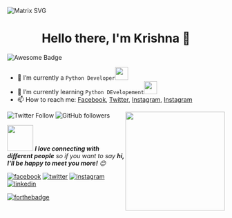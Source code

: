 
  ![Matrix SVG](https://raw.githubusercontent.com/rodrigograca31/rodrigograca31/master/matrix.svg)
<p>
  <h1 align="center"><b>Hello there, I'm Krishna 👋</b></h1>
</p>

<img src="https://cdn.rawgit.com/sindresorhus/awesome/d7305f38d29fed78fa85652e3a63e154dd8e8829/media/badge.svg" alt="Awesome Badge"/>


- 🔭 I’m currently a `Python Developer`<img src="https://media.giphy.com/media/WUlplcMpOCEmTGBtBW/giphy.gif" width="30">
- 🌱 I’m currently learning `Python DEvelopement`<img src="https://media.giphy.com/media/12oufCB0MyZ1Go/giphy.gif" width="30"></h2>
- 📫 How to reach me: [Facebook](https://www.facebook.com/krisna.mandal.589/), [Twitter](https://twitter.com/Krishna04643363), [Instagram](https://www.instagram.com/krisna.mandal.589/), [Instagram](https://www.linkedin.com/in/krishna-mandal-9b937a217/)


<img align='right' src="https://media.giphy.com/media/M9gbBd9nbDrOTu1Mqx/giphy.gif" width="230">

![Twitter Follow](https://img.shields.io/twitter/follow/misteranmol?label=Follow)
![GitHub followers](https://img.shields.io/github/followers/anmol098?label=Follow&style=social)


<img src="https://media.giphy.com/media/LnQjpWaON8nhr21vNW/giphy.gif" width="60"> <em><b>I love connecting with different people</b> so if you want to say <b>hi, I'll be happy to meet you more!</b> 😊</em>

  <a href="https://www.facebook.com/krisna.mandal.589/"><img src="https://img.icons8.com/color/96/000000/facebook.png" alt="facebook"/></a>
   <a href="https://twitter.com/Krishna04643363"><img src="https://img.icons8.com/color/96/000000/twitter-squared.png" alt="twitter"/></a>
     <a href="https://www.instagram.com/krisna.mandal.589/"><img src="https://img.icons8.com/color/96/000000/instagram-new.png" alt="instagram"/></a>
       <a href="https://www.linkedin.com/in/krishna-mandal-9b937a217/"><img src="https://img.icons8.com/color/96/000000/linkedin.png" alt="linkedin"/></a>

[![forthebadge](https://forthebadge.com/images/badges/built-with-love.svg)](https://forthebadge.com)
